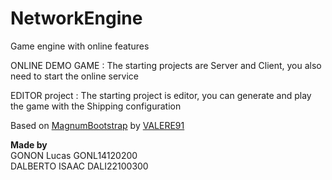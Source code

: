 # NetworkEngine
Game engine with online features  

ONLINE DEMO GAME : The starting projects are Server and Client, you also need to start the online service

EDITOR project : The starting project is editor, you can generate and play the game with the Shipping configuration

Based on [MagnumBootstrap](https://github.com/VALERE91/MagnumBootstrap) by [VALERE91](https://github.com/VALERE91)

**Made by**  
GONON Lucas GONL14120200  
DALBERTO ISAAC DALI22100300
